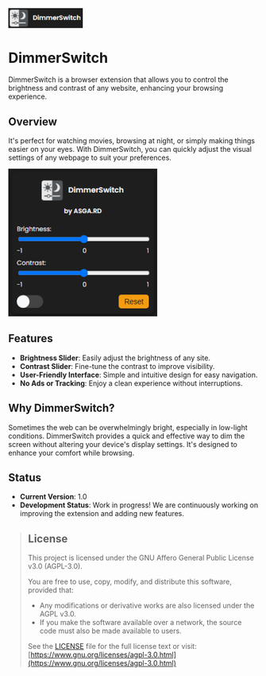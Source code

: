 <img src="img/preview02-v1.0.png" alt="preview02" width="150" />

# DimmerSwitch

DimmerSwitch is a browser extension that allows you to control the brightness and contrast of any website, enhancing your browsing experience.

## Overview

It's perfect for watching movies, browsing at night, or simply making things easier on your eyes. With DimmerSwitch, you can quickly adjust the visual settings of any webpage to suit your preferences.

<img src="img/preview01-v1.0.png" alt="preview01" width="300" />

## Features

- **Brightness Slider**: Easily adjust the brightness of any site.
- **Contrast Slider**: Fine-tune the contrast to improve visibility.
- **User-Friendly Interface**: Simple and intuitive design for easy navigation.
- **No Ads or Tracking**: Enjoy a clean experience without interruptions.

## Why DimmerSwitch?

Sometimes the web can be overwhelmingly bright, especially in low-light conditions. DimmerSwitch provides a quick and effective way to dim the screen without altering your device's display settings. It's designed to enhance your comfort while browsing.

## Status

- **Current Version**: 1.0
- **Development Status**: Work in progress! We are continuously working on improving the extension and adding new features.

> ## License
>
> This project is licensed under the GNU Affero General Public License v3.0 (AGPL-3.0).
>
> You are free to use, copy, modify, and distribute this software, provided that:
> - Any modifications or derivative works are also licensed under the AGPL v3.0.
> - If you make the software available over a network, the source code must also be made available to users.
>
> See the [LICENSE](LICENSE) file for the full license text or visit:  
> [https://www.gnu.org/licenses/agpl-3.0.html](https://www.gnu.org/licenses/agpl-3.0.html)

